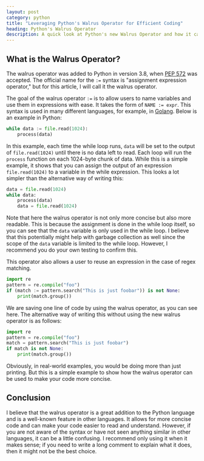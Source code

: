 ```yaml
---
layout: post
category: python
title: "Leveraging Python's Walrus Operator for Efficient Coding"
heading: Python's Walrus Operator
description: A quick look at Python's new Walrus Operator and how it can improve your code.
---
```


## What is the Walrus Operator?

The walrus operator was added to Python in version 3.8, when [PEP 572](https://peps.python.org/pep-0572/) was accepted. The official name for the `:=` syntax is "assignment expression operator," but for this article, I will call it the walrus operator.

The goal of the walrus operator `:=` is to allow users to name variables and use them in expressions with ease. It takes the form of `NAME := expr`. This syntax is used in many different languages, for example, in [Golang](https://go.dev/tour/basics/10). Below is an example in Python:

```python
while data := file.read(1024):
    process(data)
```

In this example, each time the while loop runs, `data` will be set to the output of `file.read(1024)` until there is no data left to read. Each loop will run the `process` function on each 1024-byte chunk of data. While this is a simple example, it shows that you can assign the output of an expression `file.read(1024)` to a variable in the while expression. This looks a lot simpler than the alternative way of writing this:

```python
data = file.read(1024)
while data:
    process(data)
    data = file.read(1024)
```

Note that here the walrus operator is not only more concise but also more readable. This is because the assignment is done in the while loop itself, so you can see that the `data` variable is only used in the while loop. I believe that this potentially might help with garbage collection as well since the scope of the `data` variable is limited to the while loop. However, I recommend you do your own testing to confirm this.

This operator also allows a user to reuse an expression in the case of regex matching.

```python
import re
pattern = re.compile("foo")
if (match := pattern.search("This is just foobar")) is not None:
    print(match.group())
```

We are saving one line of code by using the walrus operator, as you can see here. The alternative way of writing this without using the new walrus operator is as follows:

```python
import re
pattern = re.compile("foo")
match = pattern.search("This is just foobar")
if match is not None:
    print(match.group())
```

Obviously, in real-world examples, you would be doing more than just printing. But this is a simple example to show how the walrus operator can be used to make your code more concise.

## Conclusion

I believe that the walrus operator is a great addition to the Python language and is a well-known feature in other languages. It allows for more concise code and can make your code easier to read and understand. However, if you are not aware of the syntax or have not seen anything similar in other languages, it can be a little confusing. I recommend only using it when it makes sense; if you need to write a long comment to explain what it does, then it might not be the best choice.

